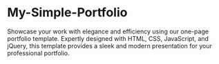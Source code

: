 # My-Simple-Portfolio
Showcase your work with elegance and efficiency using our one-page portfolio template. Expertly designed with HTML, CSS, JavaScript, and jQuery, this template provides a sleek and modern presentation for your professional portfolio.
